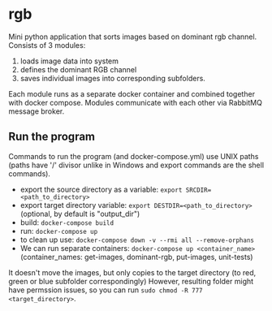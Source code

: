# rgb

Mini python application that sorts images based on dominant rgb channel. Consists of 3 modules:

1. loads image data into system
2. defines the dominant RGB channel
3. saves individual images into corresponding subfolders.

Each module runs as a separate docker container and combined together with docker compose.
Modules communicate with each other via RabbitMQ message broker.

## Run the program

Commands to run the program (and docker-compose.yml) use UNIX paths (paths have '/' divisor unlike in Windows and export 
commands are the shell commands).

* export the source directory as a variable: `export SRCDIR=<path_to_directory>`
* export target directory variable: `export DESTDIR=<path_to_directory>` (optional, by default is "output_dir")
* build: `docker-compose build`
* run: `docker-compose up`
* to clean up use:  `docker-compose down -v --rmi all --remove-orphans`
* We can run separate containers: `docker-compose up <container_name>` (container_names: get-images, dominant-rgb, put-images, unit-tests)

It doesn't move the images, but only copies to the target directory (to red, green or blue subfolder correspondingly)
However, resulting folder might have permssion issues, so you can run `sudo chmod -R 777 <target_directory>`.


